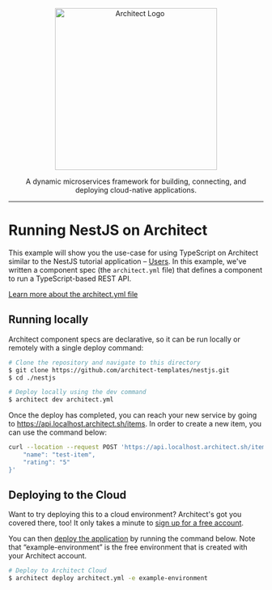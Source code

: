 <p align="center">
  <picture>
    <source media="(prefers-color-scheme: dark)" srcset="https://cdn.architect.io/logo/horizontal-inverted.png">
    <source media="(prefers-color-scheme: light)" srcset="https://cdn.architect.io/logo/horizontal.png">
    <img width="320" alt="Architect Logo" src="https://cdn.architect.io/logo/horizontal.png">
  </picture>
</p>

<p align="center">
  A dynamic microservices framework for building, connecting, and deploying cloud-native applications.
</p>

---

# Running NestJS on Architect

This example will show you the use-case for using TypeScript on Architect similar to the NestJS tutorial application – [Users](https://github.com/nestjs/nest/tree/master/sample/05-sql-typeorm). In this example, we've written a component spec (the `architect.yml` file) that defines a component to run a TypeScript-based REST API.

[Learn more about the architect.yml file](//docs.architect.io/components/architect-yml/)

## Running locally

Architect component specs are declarative, so it can be run locally or remotely with a single deploy command:

```sh
# Clone the repository and navigate to this directory
$ git clone https://github.com/architect-templates/nestjs.git
$ cd ./nestjs

# Deploy locally using the dev command
$ architect dev architect.yml
```

Once the deploy has completed, you can reach your new service by going to https://api.localhost.architect.sh/items. In order to create a new item, you can use the command below:

```sh
curl --location --request POST 'https://api.localhost.architect.sh/items' --header 'Content-Type: application/json' --data-raw '{
    "name": "test-item",
    "rating": "5"
}'
```

## Deploying to the Cloud

Want to try deploying this to a cloud environment? Architect's got you covered there, too! It only takes a minute to
[sign up for a free account](https://cloud.architect.io/signup).

You can then [deploy the application](https://docs.architect.io/getting-started/introduction/#deploy-to-the-cloud) by running the command below. Note that “example-environment” is the free environment that is created with your Architect account.

```sh
# Deploy to Architect Cloud
$ architect deploy architect.yml -e example-environment
```
